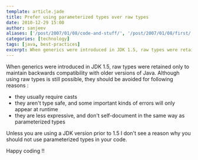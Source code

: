 ```yaml
---
template: article.jade
title: Prefer using parameterized types over raw types
date: 2010-12-29 15:00
author: sanjeev
aliases: ['/post/2007/01/08/code-and-stuff/', '/post/2007/01/08/first/', '/post/2008/01/08/first']
categories: [technology]
tags: [java, best-practices]
excerpt: When generics were introduced in JDK 1.5, raw types were retained only to maintain backwards compatibility with older versions of Java. Although using raw types is still possible, they should be avoided for following reasons..
---
```


When generics were introduced in JDK 1.5, raw types were retained only to maintain backwards compatibility with older versions of Java. Although using raw types is still possible, they should be avoided for following reasons :

* they usually require casts
* they aren't type safe, and some important kinds of errors will only appear at runtime
* they are less expressive, and don't self-document in the same way as parameterized types

<span class="more"></span>

Unless you are using a JDK version prior to 1.5 I don't see a reason why you should not use parameterized types in your code.

Happy coding !!
